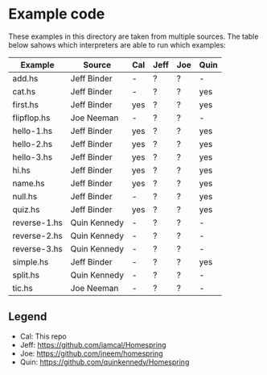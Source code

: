 # Example code

These examples in this directory are taken from multiple sources.
The table below sahows which interpreters are able to run which examples:

| Example      | Source       | Cal | Jeff | Joe | Quin |
| ------------ | ------------ | --- | ---- | --- | ---- |
| add.hs       | Jeff Binder  | -   | ?    | ?   | -    |
| cat.hs       | Jeff Binder  | -   | ?    | ?   | yes  |
| first.hs     | Jeff Binder  | yes | ?    | ?   | yes  |
| flipflop.hs  | Joe Neeman   | -   | ?    | ?   | -    |
| hello-1.hs   | Jeff Binder  | yes | ?    | ?   | yes  |
| hello-2.hs   | Jeff Binder  | yes | ?    | ?   | yes  |
| hello-3.hs   | Jeff Binder  | yes | ?    | ?   | yes  |
| hi.hs        | Jeff Binder  | yes | ?    | ?   | yes  |
| name.hs      | Jeff Binder  | yes | ?    | ?   | yes  |
| null.hs      | Jeff Binder  | -   | ?    | ?   | yes  |
| quiz.hs      | Jeff Binder  | yes | ?    | ?   | yes  |
| reverse-1.hs | Quin Kennedy | -   | ?    | ?   | -    |
| reverse-2.hs | Quin Kennedy | -   | ?    | ?   | -    |
| reverse-3.hs | Quin Kennedy | -   | ?    | ?   | -    |
| simple.hs    | Jeff Binder  | -   | ?    | ?   | yes  |
| split.hs     | Quin Kennedy | -   | ?    | ?   | -    |
| tic.hs       | Joe Neeman   | -   | ?    | ?   | -    |


## Legend

* Cal: This repo
* Jeff: https://github.com/iamcal/Homespring
* Joe: https://github.com/jneem/homespring
* Quin: https://github.com/quinkennedy/Homespring
